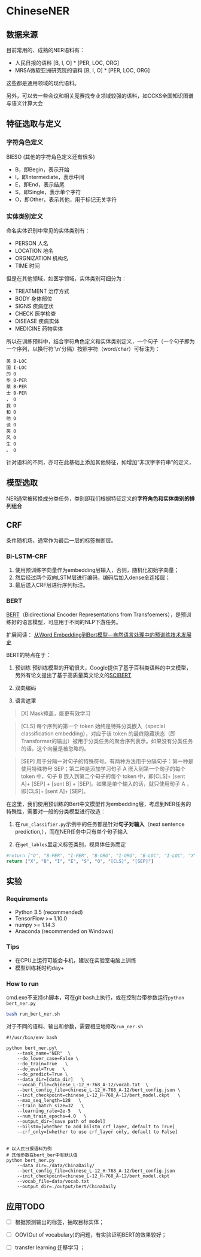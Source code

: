 # ChineseNER


## 数据来源
目前常用的、成熟的NER语料有：
- 人民日报的语料 [B, I, O] * [PER, LOC, ORG]
- MRSA微软亚洲研究院的语料 [B, I, O] * [PER, LOC, ORG]

这些都是通用领域的现代语料。

另外，可以去一些会议和相关竞赛找专业领域较强的语料，如CCKS全国知识图谱与语义计算大会

## 特征选取与定义
### 字符角色定义
BIESO (其他的字符角色定义还有很多)
- B，即Begin，表示开始
- I，即Intermediate，表示中间
- E，即End，表示结尾
- S，即Single，表示单个字符
- O，即Other，表示其他，用于标记无关字符

### 实体类别定义
命名实体识别中常见的实体类别有：
- PERSON 人名
- LOCATION 地名
- ORGNIZATION 机构名
- TIME 时间

但是在其他领域，如医学领域，实体类别可细分为：
- TREATMENT 治疗方式
- BODY 身体部位
- SIGNS 疾病症状
- CHECK 医学检查
- DISEASE 疾病实体
- MEDICINE 药物实体

所以在训练预料中，结合字符角色定义和实体类别定义，一个句子（一个句子即为一个序列，以换行符'\n'分隔）按照字符（word/char）可标注为：
```
美 B-LOC
国 I-LOC
的 O
华 B-PER
莱 B-PER
士 B-PER
， O
我 O
和 O
他 O
谈 O
笑 O
风 O
生 O
。 O

```
针对语料的不同，亦可在此基础上添加其他特征，如增加“非汉字字符串”的定义，



## 模型选取
NER通常被转换成分类任务，类别即我们根据特征定义的**字符角色和实体类别的排列组合**

## CRF
条件随机场，通常作为最后一层的标签推断层。

### Bi-LSTM-CRF
1. 使用预训练字向量作为embedding层输入，否则，随机化初始字向量；
2. 然后经过两个双向LSTM层进行编码，编码后加入dense全连接层；
3. 最后送入CRF层进行序列标注。


### BERT
[BERT](https://github.com/google-research/bert)（Bidirectional Encoder Representations from Transfoemers），是预训练好的语言模型，可应用于不同的NLP下游任务。

扩展阅读： [从Word Embedding到Bert模型—自然语言处理中的预训练技术发展史](https://zhuanlan.zhihu.com/p/49271699)


BERT的特点在于：
1. 预训练
预训练模型的开销很大，Google提供了基于百科类语料的中文模型，另外有论文提出了基于高质量英文论文的[SCIBERT](https://github.com/allenai/scibert)

2. 双向编码

3. 语言遮罩

>[X]  Mask掩盖，能更有效学习

>[CLS]  每个序列的第一个 token 始终是特殊分类嵌入（special classification embedding），对应于该 token 的最终隐藏状态（即Transformer的输出）被用于分类任务的聚合序列表示。如果没有分类任务的话，这个向量是被忽略的。

>[SEP]  用于分隔一对句子的特殊符号。有两种方法用于分隔句子：第一种是使用特殊符号 SEP；第二种是添加学习句子 A 嵌入到第一个句子的每个 token 中，句子 B 嵌入到第二个句子的每个 token 中，即[CLS]+ [sent A]+ [SEP] + [sent B] + [SEP]。如果是单个输入的话，就只使用句子 A ，即[CLS]+ [sent A]+ [SEP]。



在这里，我们使用预训练的Bert中文模型作为embedding层，考虑到NER任务的特殊性，需要对一般的分类模型进行改造：

1. 在`run_classifier.py`示例中的任务都是针对**句子对输入**（next sentence prediction,），而在NER任务中只有单个句子输入

2. 在`get_lables`里定义标签类别，视具体任务而定
```python
#return ["O", "B-PER", "I-PER", "B-ORG", "I-ORG", "B-LOC", "I-LOC", "X", "[CLS]", "[SEP]"]
return ["X", "B", "I", "E", "S", "O", "[CLS]", "[SEP]"]
```


## 实验

### Requirements

- Python 3.5 (recommended)
- TensorFlow >= 1.10.0
- numpy >= 1.14.3
- Anaconda (recommended on Windows)

### Tips
- 在CPU上运行可能会卡机，建议在实验室电脑上训练
- 模型训练耗时约day+


### How to run
cmd.exe不支持sh脚本，可在git bash上执行，或在控制台带参数运行`python bert_ner.py`
```bash
bash run_bert_ner.sh
```
对于不同的语料、输出和参数，需要相应地修改`run_ner.sh`
```shell
#!/usr/bin/env bash

python bert_ner.py\
    --task_name="NER"  \
    --do_lower_case=False \
    --do_train=True   \
    --do_eval=True   \
    --do_predict=True \
    --data_dir=[data_dir]   \
    --vocab_file=chinese_L-12_H-768_A-12/vocab.txt  \
    --bert_config_file=chinese_L-12_H-768_A-12/bert_config.json \
    --init_checkpoint=chinese_L-12_H-768_A-12/bert_model.ckpt   \
    --max_seq_length=128   \
    --train_batch_size=32   \
    --learning_rate=2e-5   \
    --num_train_epochs=4.0   \
    --output_dir=[save path of model]
    --bilstm=[whether to add bilstm_crf_layer, default to True]
    --crf_only=[whether to use crf_layer only, default to False]


# 以人民日报语料为例
# 其他参数在bert_ber中有默认值
python bert_ner.py
    --data_dir=./data/ChinaDaily/
    --bert_config_file=chinese_L-12_H-768_A-12/bert_config.json
    --init_checkpoint=chinese_L-12_H-768_A-12/bert_model.ckpt
    --vocab_file=data/vocab.txt
    --output_dir=./output/bert/ChinaDaily
```


## 应用TODO

- [ ] 根据预测输出的标签，抽取目标实体；
- [ ] OOV(Out of vocabulary)的问题，有实验证明BERT的效果较好；
- [ ] transfer learning 迁移学习 ；






